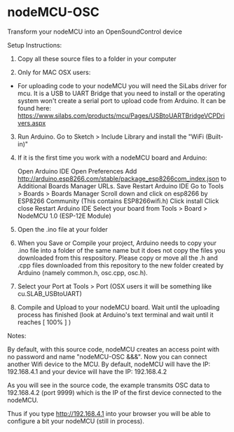 # nodeMCU-OSC
Transform your nodeMCU into an OpenSoundControl device

Setup Instructions:

1) Copy all these source files to a folder in your computer

2) Only for MAC OSX users: 
- For uploading code to your nodeMCU you will need the SiLabs driver for mcu. It is a USB to UART Bridge that you need to install or the operating system won't create a serial port to upload code from Arduino. It can be found here: https://www.silabs.com/products/mcu/Pages/USBtoUARTBridgeVCPDrivers.aspx

3) Run Arduino. Go to Sketch > Include Library and install the "WiFi (Built-in)"

4) If it is the first time you work with a nodeMCU board and Arduino:

    Open Arduino IDE
    Open Preferences
    Add http://arduino.esp8266.com/stable/package_esp8266com_index.json to Additional Boards Manager URLs. 
    Save
    Restart Arduino IDE
    Go to Tools > Boards > Boards Manager
    Scroll down and click on esp8266 by ESP8266 Community (This contains ESP8266wifi.h)
    Click install
    Click close
    Restart Arduino IDE
    Select your board from Tools > Board > NodeMCU 1.0 (ESP-12E Module) 


5) Open the .ino file at your folder

6) When you Save or Compile your project, Arduino needs to copy your .ino file into a folder of the same name but it does not copy the files you downloaded from this respository. Please copy or move all the .h and .cpp files downloaded from this repository to the new folder created by Arduino (namely common.h, osc.cpp, osc.h). 

7) Select your Port at Tools > Port (OSX users it will be something like cu.SLAB_USBtoUART) 

8) Compile and Upload to your nodeMCU board. Wait until the uploading process has finished (look at Arduino's text terminal and wait until it reaches [ 100% ] )

Notes:

By default, with this source code, nodeMCU creates an access point with no password and name "nodeMCU-OSC &&&". Now you can connect another Wifi device to the MCU. By default, nodeMCU will have the IP: 192.168.4.1 and your device will have the IP: 192.168.4.2

As you will see in the source code, the example transmits OSC data to 192.168.4.2 (port 9999) which is the IP of the first device connected to the nodeMCU. 

Thus if you type http://192.168.4.1 into your browser you will be able to configure a bit your nodeMCU (still in process). 


